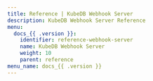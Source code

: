 ```yaml
---
title: Reference | KubeDB Webhook Server
description: KubeDB Webhook Server Reference
menu:
  docs_{{ .version }}:
    identifier: reference-webhook-server
    name: KubeDB Webhook Server
    weight: 10
    parent: reference
menu_name: docs_{{ .version }}
---
```

